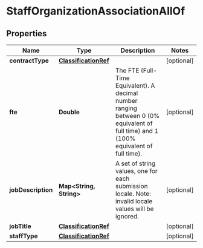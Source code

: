 

# StaffOrganizationAssociationAllOf

## Properties

Name | Type | Description | Notes
------------ | ------------- | ------------- | -------------
**contractType** | [**ClassificationRef**](ClassificationRef.md) |  |  [optional]
**fte** | **Double** | The FTE (Full-Time Equivalent). A decimal number ranging between 0 (0% equivalent of full time) and 1 (100% equivalent of full time). |  [optional]
**jobDescription** | **Map&lt;String, String&gt;** | A set of string values, one for each submission locale. Note: invalid locale values will be ignored. |  [optional]
**jobTitle** | [**ClassificationRef**](ClassificationRef.md) |  |  [optional]
**staffType** | [**ClassificationRef**](ClassificationRef.md) |  |  [optional]



